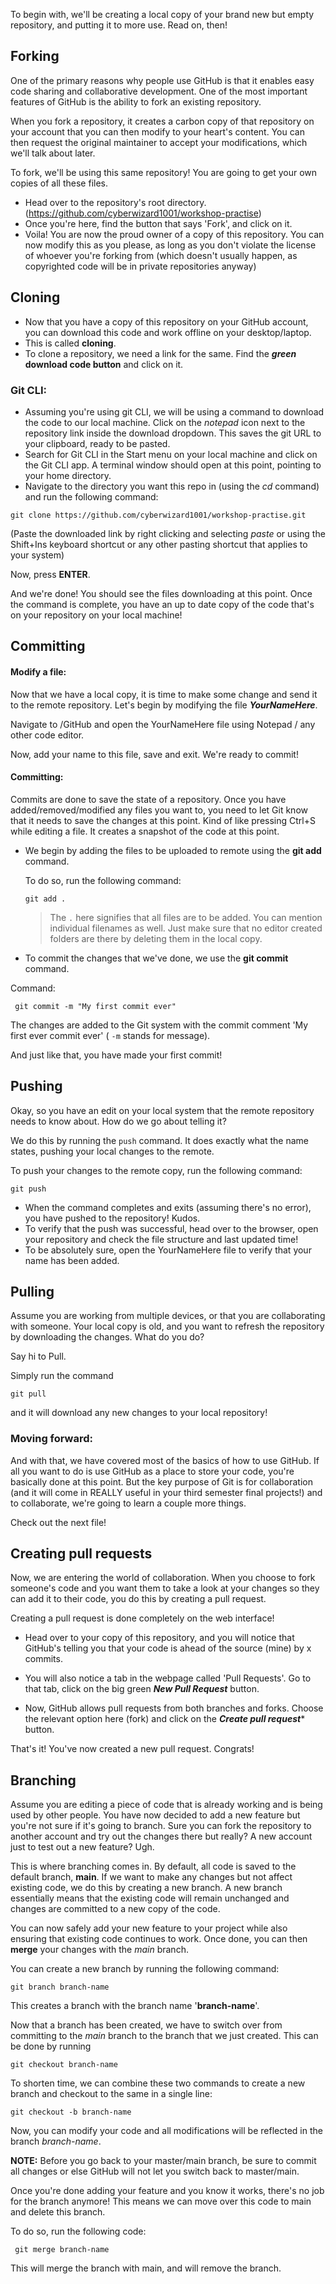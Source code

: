 To begin with, we'll be creating a local copy of your brand new but empty repository, and putting it to more use. Read on, then!

## Forking

One of the primary reasons why people use GitHub is that it enables easy code sharing and collaborative development. One of the most important features of GitHub is the ability to fork an existing repository. 

When you fork a repository, it creates a carbon copy of that repository on your account that you can then modify to your heart's content. You can then request the original maintainer to accept your modifications, which we'll talk about later. 

To fork, we'll be using this same repository! You are going to get your own copies of all these files. 

- Head over to the repository's root directory. (https://github.com/cyberwizard1001/workshop-practise)
- Once you're here, find the button that says 'Fork', and click on it. 
- Voila! You are now the proud owner of a copy of this repository. You can now modify this as you please, as long as you don't violate the license of whoever you're forking from (which doesn't usually happen, as copyrighted code will be in private repositories anyway)


## Cloning

- Now that you have a copy of this repository on your GitHub account, you can download this code and work offline on your desktop/laptop.
- This is called **cloning**.
- To clone a repository, we need a link for the same. Find the ***green* download code button** and click on it. 

### Git CLI:
- Assuming you're using git CLI, we will be using a command to download the code to our local machine. Click on the *notepad* icon next to the repository link inside the download dropdown. This saves the git URL to your clipboard, ready to be pasted. 
- Search for Git CLI in the Start menu on your local machine and click on the Git CLI app. A terminal window should open at this point, pointing to your home directory. 
- Navigate to the directory you want this repo in (using the *cd* command) and run the following command: 

```git clone https://github.com/cyberwizard1001/workshop-practise.git ```

(Paste the downloaded link by right clicking and selecting *paste* or using the Shift+Ins keyboard shortcut or any other pasting shortcut that applies to your system)

Now, press **ENTER**.

And we're done! You should see the files downloading at this point. Once the command is complete, you have an up to date copy of the code that's on your repository on your local machine! 

## Committing

#### Modify a file:
Now that we have a local copy, it is time to make some change and send it to the remote repository. Let's begin by modifying the file ***YourNameHere***.

Navigate to /GitHub and open the YourNameHere file using Notepad / any other code editor. 

Now, add your name to this file, save and exit. We're ready to commit!

#### Committing:
Commits are done to save the state of a repository. Once you have added/removed/modified any files you want to, you need to let Git know that it needs to save the changes at this point. Kind of like pressing Ctrl+S while editing a file. It creates a snapshot of the code at this point. 

- We begin by adding the files to be uploaded to remote using the **git add** command.

	To do so, run the following command: 
	
	``` git add . ```
	
	> The ```.``` here signifies that all files are to be added. You can mention individual filenames as well. Just make sure that no editor created folders are there by deleting them in the local copy.

- To commit the changes that we've done, we use the **git commit** command. 

Command: 

``` git commit -m "My first commit ever"```

The changes are added to the Git system with the commit comment 'My first ever commit ever' ( ```-m``` stands for message).

And just like that, you have made your first commit! 

## Pushing

Okay, so you have an edit on your local system that the remote repository needs to know about. How do we go about telling it?

We do this by running the ```push``` command. It does exactly what the name states, pushing your local changes to the remote. 

To push your changes to the remote copy, run the following command:

```git push```

- When the command completes and exits (assuming there's no error), you have pushed to the repository! Kudos. 
- To verify that the push was successful, head over to the browser, open your repository and check the file structure and last updated time!
- To be absolutely sure, open the YourNameHere file to verify that your name has been added. 


## Pulling

Assume you are working from multiple devices, or that you are collaborating with someone. Your local copy is old, and you want to refresh the repository by downloading the changes. What do you do?

Say hi to Pull.

Simply run the command 

```git pull``` 

and it will download any new changes to your local repository!

### Moving forward: 

And with that, we have covered most of the basics of how to use GitHub. If all you want to do is use GitHub as a place to store your code, you're basically done at this point. But the key purpose of Git is for collaboration (and it will come in REALLY useful in your third semester final projects!) and to collaborate, we're going to learn a couple more things. 

Check out the next file!


## Creating pull requests

Now, we are entering the world of collaboration. When you choose to fork someone's code and you want them to take a look at your changes so they can add it to their code, you do this by creating a pull request. 

Creating a pull request is done completely on the web interface!

- Head over to your copy of this repository, and you will notice that GitHub's telling you that your code is ahead of the source (mine) by x commits. 

- You will also notice a tab in the webpage called 'Pull Requests'. Go to that tab, click on the big green ***New Pull Request***  button. 

- Now, GitHub allows pull requests from both branches and forks. Choose the relevant option here (fork) and click on the ***Create pull request**** button. 

That's it! You've now created a new pull request. Congrats! 


## Branching 

Assume you are editing a piece of code that is already working and is being used by other people. You have now decided to add a new feature but you're not sure if it's going to branch. Sure you can fork the repository to another account and try out the changes there but really? A new account just to test out a new feature? Ugh.

This is where branching comes in. By default, all code is saved to the default branch, **main**. If we want to make any changes but not affect existing code, we do this by creating a new branch. A new branch essentially means that the existing code will remain unchanged and changes are committed to a new copy of the code. 

You can now safely add your new feature to your project while also ensuring that existing code continues to work. Once done, you can then **merge** your changes with the *main* branch. 

You can create a new branch by running the following command: 

```git branch branch-name ```


This creates a branch with the branch name '**branch-name**'.

Now that a branch has been created, we have to switch over from committing to the *main* branch to the branch that we just created. This can be done by running 

```git checkout branch-name```

To shorten time, we can combine these two commands to create a new branch and checkout to the same in a single line:

```git checkout -b branch-name```

Now, you can modify your code and all modifications will be reflected in the branch *branch-name*. 

**NOTE:** Before you go back to your master/main branch, be sure to commit all changes or else GitHub will not let you switch back to master/main. 

Once you're done adding your feature and you know it works, there's no job for the branch anymore! This means we can move over this code to main and delete this branch. 

To do so, run the following code: 

``` git merge branch-name```

This will merge the branch with main, and will remove the branch. 

